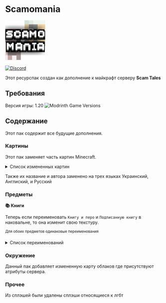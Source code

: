# Scamomania
![Логотип Ресурспака.](Scamomania/pack.png) 

[![Discord](https://img.shields.io/discord/1037240667484733471?logo=discord&label=Scam%20%7C%20%D0%94%D0%B8%D1%81%D0%BA%D0%BE%D1%80%D0%B4%20%D1%81%D0%B5%D1%80%D0%B2%D0%B5%D1%80)](https://discord.gg/w6JYZTRpuj)

Этот ресурспак создан как дополнение к майкрафт серверу **Scam Tales** 

## Требования
Версия игры: 1.20
![Modrinth Game Versions](https://img.shields.io/modrinth/game-versions/otVJckYQ?logo=modrinth)

## Содержание
Этот пак содержит все будущие дополнения.

### Картины
Этот пак заменяет часть картин Minecraft.
<details>

<summary>Список измененных картин</summary>

`burning_skull` 

`creebet`

`fighters`

`pigscene`

`skeleton`

`void`

`wanderer`

`wither`

</details>

Также их название и автора заменено на трех языках Украинский, Англиский, и Русский

### Предметы
**📚 Книги**

Теперь если переименовать `Книгу и перо` и `Подписанную книгу` в наковальне, то она изменит свою текстуру.

<sup>Для обоих предметов одинаковые переименования</sup>
<details>

<summary>Список переименований</summary>

`Записка` 

`Свиток`

`Планшетка`

</details>


### Окружение
Данный пак добавляет измененную карту облаков где присутствуют атрибуты сервера.

### Прочее
Из сплэшей были удалены сплэши относящиеся к лгбт

